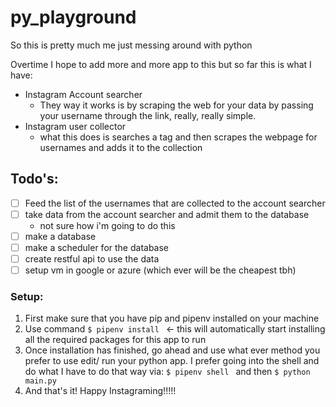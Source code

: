 # py_playground

So this is pretty much me just messing around with python

Overtime I hope to add more and more app to this but so far this is what I have:
- Instagram Account searcher
  - They way it works is by scraping the web for your data by passing your username through the link, really, really simple.
- Instagram user collector
  - what this does is searches a tag and then scrapes the webpage for usernames and adds it to the collection
## Todo's:
- [ ] Feed the list of the usernames that are collected to the account searcher
- [ ] take data from the account searcher and admit them to the database
  - not sure how i'm going to do this
- [ ] make a database
- [ ] make a scheduler for the database
- [ ] create restful api to use the data
- [ ] setup vm in google or azure (which ever will be the cheapest tbh)

### Setup:
1. First make sure that you have pip and pipenv installed on your machine
2. Use command ```$ pipenv install ```  <- this will automatically start installing all the required packages for this app to run
3. Once installation has finished, go ahead and use what ever method you prefer to use edit/ run your python app. I prefer going into the shell and do what I have to do that way via: ```$ pipenv shell ``` and then ```$ python main.py ```
4. And that's it! Happy Instagraming!!!!!
